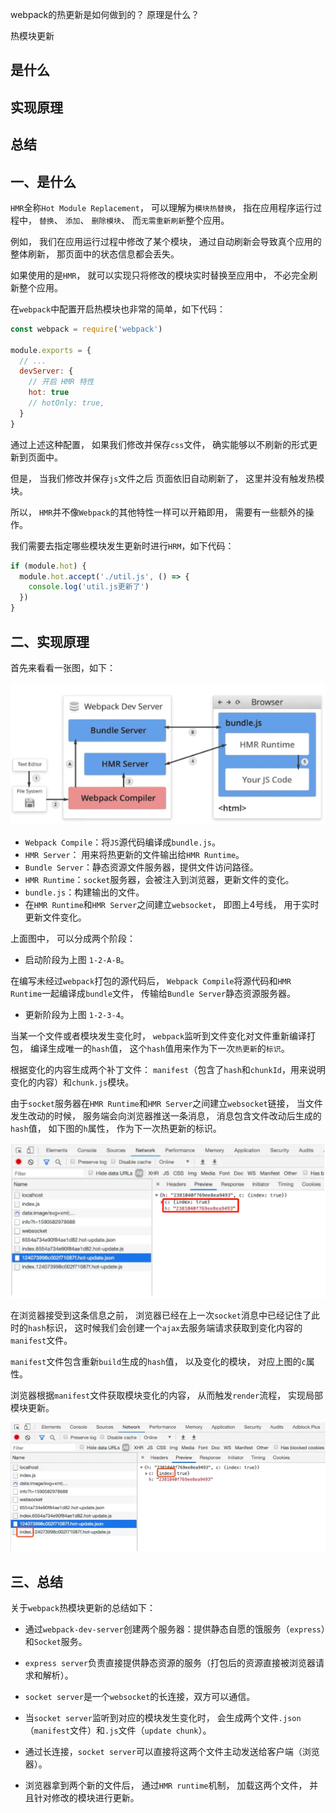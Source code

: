 webpack的热更新是如何做到的？
原理是什么？

热模块更新

## 是什么
## 实现原理
## 总结

## 一、是什么

`HMR`全称`Hot Module Replacement`，
可以理解为`模块热替换`，
指在应用程序运行过程中，
`替换`、
`添加`、
`删除模块`、
而`无需重新刷新`整个应用。

例如，
我们在应用运行过程中修改了某个模块，
通过自动刷新会导致真个应用的整体刷新，
那页面中的状态信息都会丢失。

如果使用的是`HMR`，
就可以实现只将修改的模块实时替换至应用中，
不必完全刷新整个应用。

在`webpack`中配置开启热模块也非常的简单，如下代码：

```js
const webpack = require('webpack')

module.exports = {
  // ...
  devServer: {
    // 开启 HMR 特性
    hot: true
    // hotOnly: true,
  }
}
```
通过上述这种配置，
如果我们修改并保存`css`文件，
确实能够以不刷新的形式更新到页面中。

但是，
当我们修改并保存`js`文件之后
页面依旧自动刷新了，
这里并没有触发热模块。

所以，
`HMR`并不像`Webpack`的其他特性一样可以开箱即用，
需要有一些额外的操作。

我们需要去指定哪些模块发生更新时进行`HRM`，如下代码：

```js
if (module.hot) {
  module.hot.accept('./util.js', () => {
    console.log('util.js更新了')
  })
}
```

## 二、实现原理

首先来看看一张图，如下：

![流程](../images/webpack/webpack的热更新是如何做到的和原理/1.png)

- `Webpack Compile`：将`JS`源代码编译成`bundle.js`。
- `HMR Server`： 用来将热更新的文件输出给`HMR Runtime`。
- `Bundle Server`：静态资源文件服务器，提供文件访问路径。
- `HMR Runtime`：`socket`服务器，会被注入到浏览器，更新文件的变化。
- `bundle.js`：构建输出的文件。
- 在`HMR Runtime`和`HMR Server`之间建立`websocket`，
即图上4号线，
用于实时更新文件变化。

上面图中，
可以分成两个阶段：

- 启动阶段为上图 `1-2-A-B`。

在编写未经过`webpack`打包的源代码后，
`Webpack Compile`将源代码和`HMR Runtime`一起编译成`bundle`文件，
传输给`Bundle Server`静态资源服务器。

- 更新阶段为上图 `1-2-3-4`。

当某一个文件或者模块发生变化时，
`webpack`监听到文件变化对文件重新编译打包，
编译生成唯一的`hash`值，
这个`hash`值用来作为下一次`热更新`的`标识`。

根据变化的内容生成两个补丁文件：
`manifest`（包含了`hash`和`chunkId`，用来说明变化的内容）和`chunk.js`模块。


由于`socket`服务器在`HMR Runtime`和`HMR Server`之间建立`websocket`链接，
当文件发生改动的时候，
服务端会向浏览器推送一条消息，
消息包含文件改动后生成的`hash`值，
如下图的`h`属性，
作为下一次热更新的标识。

![热更新的标识](../images/webpack/webpack的热更新是如何做到的和原理/2.png)

在浏览器接受到这条信息之前，
浏览器已经在上一次`socket`消息中已经记住了此时的`hash`标识，
这时候我们会创建一个`ajax`去服务端请求获取到变化内容的`manifest`文件。

`manifest`文件包含重新`build`生成的`hash`值，
以及变化的模块，
对应上图的`c`属性。

浏览器根据`manifest`文件获取模块变化的内容，
从而触发`render`流程，
实现局部模块更新。

![webpack局部模块更新](../images/webpack/webpack的热更新是如何做到的和原理/3.png)

## 三、总结

关于`webpack`热模块更新的总结如下：

- 通过`webpack-dev-server`创建两个服务器：提供静态自愿的饿服务（`express`）和`Socket`服务。

- `express server`负责直接提供静态资源的服务（打包后的资源直接被浏览器请求和解析）。

- `socket server`是一个`websocket`的长连接，双方可以通信。

- 当`socket server`监听到对应的模块发生变化时，
会生成两个文件`.json`（`manifest`文件）和`.js`文件（`update chunk`）。

- 通过长连接，`socket server`可以直接将这两个文件主动发送给客户端（浏览器）。

- 浏览器拿到两个新的文件后，
通过`HMR runtime`机制，
加载这两个文件，
并且针对修改的模块进行更新。